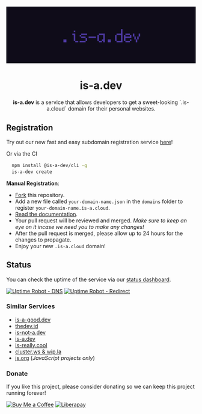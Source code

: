 ![is-a-dev Banner](https://raw.githubusercontent.com/is-a-dev/register/main/media/banner.png)
<h1 align="center">is-a.dev</h1>

<p align="center"><strong>is-a.dev</strong> is a service that allows developers to get a sweet-looking `.is-a.cloud` domain for their personal websites.</p>

## Registration
Try out our new fast and easy subdomain registration service [here](https://register.is-a.cloud)!

Or via the CI

```bash
  npm install @is-a-dev/cli -g
  is-a-dev create
```  

**Manual Registration**:
- [Fork](https://github.com/pekly/is-a-cloud/register/fork) this repository.
- Add a new file called `your-domain-name.json` in the `domains` folder to register `your-domain-name.is-a.cloud`.
- [Read the documentation](https://is-a.dev/docs).
- Your pull request will be reviewed and merged. *Make sure to keep an eye on it incase we need you to make any changes!*
- After the pull request is merged, please allow up to 24 hours for the changes to propagate.
- Enjoy your new `.is-a.cloud` domain!

## Status
You can check the uptime of the service via our [status dashboard](https://stats.uptimerobot.com/zY4XKIRVztqaaaaaaw).

[![Uptime Robot - DNS](https://img.shields.io/uptimerobot/ratio/m787472645-ec25e3920c7af893a7c66f19?label=uptime%20-%20dns&style=for-the-badge)](https://stats.uptimerobot.com/zY4XKIRVzw/787472645)
[![Uptime Robot - Redirect](https://img.shields.io/uptimerobot/ratio/m787472617-240f4d61a5439a87becb2cf9?label=uptime%20-%20redirections&style=for-the-badge)](https://stats.uptimerobot.com/zY4XKIRVzw/787472617)

### Similar Services
- [is-a-good.dev](https://github.com/is-a-good-dev/register)
- [thedev.id](https://github.com/thedev-id/thedev.id)
- [is-not-a.dev](https://is-not-a.dev)
- [is-a.dev](https://is-a.dev)
- [is-really.cool](https://github.com/is-really-cool/register)
- [cluster.ws & wip.la](https://github.com/Olivr/free-domain)
- [js.org](https://github.com/js-org/js.org) (*JavaScript projects only*)

### Donate
If you like this project, please consider donating so we can keep this project running forever!

<a href="https://www.buymeacoffee.com/pekly" target="_blank"><img src="https://cdn.buymeacoffee.com/buttons/default-orange.png" alt="Buy Me a Coffee" height="28" width="119"></a>
<a href="https://paypal.com/oodhuu57@gmail.com," target="_blank"><img src="https://img.shields.io/badge/liberapay-donate-yellow.svg?style=for-the-badge" alt="Liberapay"></a>
